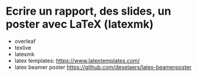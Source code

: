 # Ecrire un rapport, des slides, un poster avec LaTeX (latexmk)

- overleaf
- texlive
- latexmk
- latex templates: https://www.latextemplates.com/
- latex beamer poster https://github.com/deselaers/latex-beamerposter

